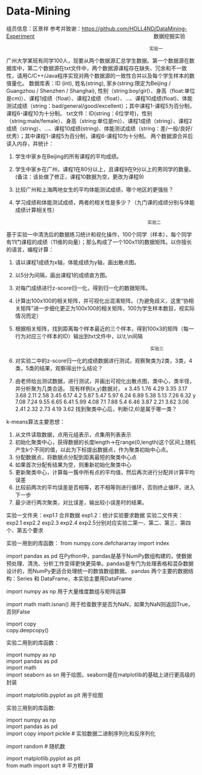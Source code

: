 ﻿# Data-Mining
组员信息：区景祥 
参考并致谢：https://github.com/HOLL4ND/DataMining-Experiment
　　　　　　　　　　　　　　　　　　　　　　  数据挖掘实验
                                                        
                                                         实验一
广州大学某班有同学100人，现要从两个数据源汇总学生数据。第一个数据源在数据库中，第二个数据源在txt文件中，两个数据源课程存在缺失、冗余和不一致性，请用C/C++/Java程序实现对两个数据源的一致性合并以及每个学生样本的数值量化。
数据库表：ID (int), 姓名(string), 家乡(string:限定为Beijing / Guangzhou / Shenzhen / Shanghai), 性别（string:boy/girl）、身高（float:单位是cm)）、课程1成绩（float）、课程2成绩（float）、...、课程10成绩(float)、体能测试成绩（string：bad/general/good/excellent）；其中课程1-课程5为百分制，课程6-课程10为十分制。
txt文件：ID(string：6位学号)，性别（string:male/female）、身高（string:单位是m)）、课程1成绩（string）、课程2成绩（string）、...、课程10成绩(string)、体能测试成绩（string：差/一般/良好/优秀）；其中课程1-课程5为百分制，课程6-课程10为十分制。
两个数据源合并后读入内存，并统计：
1. 学生中家乡在Beijing的所有课程的平均成绩。
2. 学生中家乡在广州，课程1在80分以上，且课程9在9分以上的男同学的数量。(备注：该处做了修正，课程10数据为空，更改为课程9)
3. 比较广州和上海两地女生的平均体能测试成绩，哪个地区的更强些？
4. 学习成绩和体能测试成绩，两者的相关性是多少？（九门课的成绩分别与体能成绩计算相关性）

                                                        实验二
基于实验一中清洗后的数据练习统计和视化操作，100个同学（样本），每个同学有11门课程的成绩（11维的向量）；那么构成了一个100x11的数据矩阵。以你擅长的语言，编程计算：
1. 请以课程1成绩为x轴，体能成绩为y轴，画出散点图。
2. 以5分为间隔，画出课程1的成绩直方图。
3. 对每门成绩进行z-score归一化，得到归一化的数据矩阵。
4. 计算出100x100的相关矩阵，并可视化出混淆矩阵。（为避免歧义，这里“协相关矩阵”进一步细化更正为100x100的相关矩阵，100为学生样本数目，视实际情况而定）
5. 根据相关矩阵，找到距离每个样本最近的三个样本，得到100x3的矩阵（每一行为对应三个样本的ID）输出到txt文件中，以\t,\n间隔

                                                         实验三                                                     
1. 对实验二中的z-score归一化的成绩数据进行测试，观察聚类为2类，3类，4类，5类的结果，观察得出什么结论？
2. 由老师给出测试数据，进行测试，并画出可视化出散点图，类中心，类半径，并分析聚为几类合适。
现有样例(x,y)数据对，
x	3.45	1.76	4.29	3.35	3.17	3.68	2.11	2.58	3.45	6.17	4.2	5.87	5.47	5.97	6.24	6.89	5.38	5.13	7.26	6.32
   y	7.08	7.24	9.55	6.65	6.41	5.99	4.08	7.1	7.88	5.4	6.46	3.87	2.21	3.62	3.06	2.41	2.32	2.73	4.19	3.62
找到聚类中心后，判断(2,6)是属于哪一类？

k-means算法主要思想：
1. 从文件读取数据，点用元组表示，点集用列表表示
2. 初始化聚类中心，获得数据的长度length->在range(0,length)这个区间上随机产生k个不同的值，以此为下标提出数据点，作为聚类初始中心点。
3. 分配数据点，将数据点分配到距离最短的聚类中心点
4. 如果首次分配有结果为空，则重新初始化聚类中心
5. 更新聚类中心，计算每一簇中所有点的平均值，然后再次进行分配并计算平均误差
6. 比较前两次的平均误差是否相等，若不相等则进行循环，否则终止循环，进入下一步
7. 最少进行两次聚类，对比误差，输出较小误差时的结果。


实验一文件夹：exp1.1 合并数据  exp1.2：统计实验要求数据
实验二文件夹：exp2.1 exp2.2 exp2.3 exp2.4 exp2.5分别对应实验二第一、第二、第三、第四个、第五个要求   


实验一用到的库函数：
from numpy.core.defchararray import index        

import pandas as pd
在Python中，pandas是基于NumPy数组构建的，使数据预处理、清洗、分析工作变得更快更简单。pandas是专门为处理表格和混杂数据设计的，而NumPy更适合处理统一的数值数组数据。
pandas 两个主要的数据结构：Series 和 DataFrame，本实验主要用DataFrame
      
import numpy as np
用于大量维度数组与矩阵运算

import math
math.isnan() 用于检查数字是否为NaN，如果为NaN则返回True，否则False

import copy  
copy.deepcopy() 

实验二用到的库函数：

import numpy as np                    
import pandas as pd  
import math  
import seaborn as sn               用于绘图，seaborn是在matplotlib的基础上进行更高级的封装

import matplotlib.pyplot as plt    用于绘图


实验三用到的库函数:

import numpy as np          
import pandas as pd    
import copy 
import pickle     # 实验数据二进制序列化和反序列化

import random     # 随机数

import matplotlib.pyplot as plt    
from math import sqrt  # 平方根计算